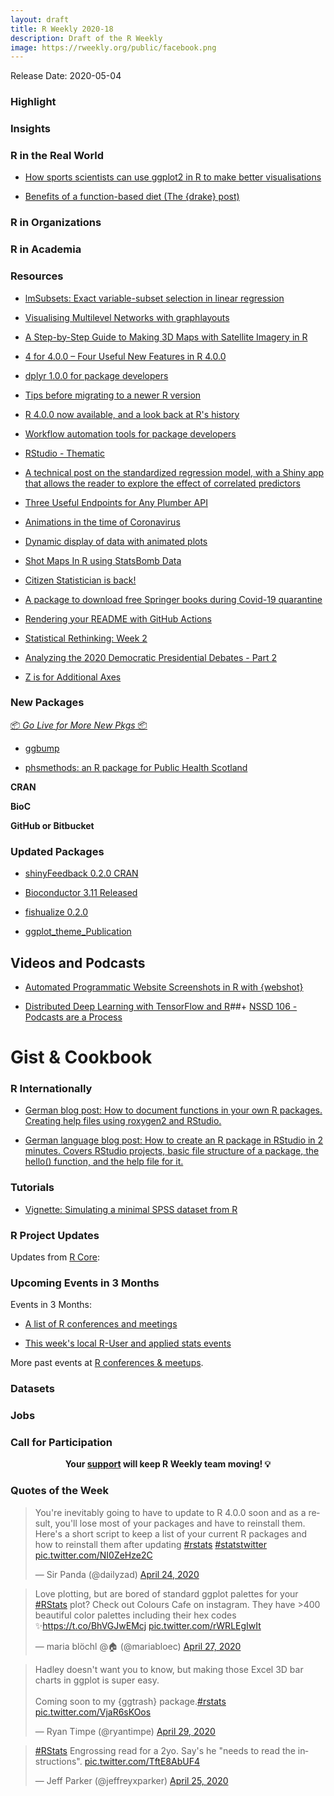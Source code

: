 ```yaml
---
layout: draft
title: R Weekly 2020-18
description: Draft of the R Weekly
image: https://rweekly.org/public/facebook.png
---
```


Release Date: 2020-05-04

###  Highlight



### Insights



### R in the Real World

+ [How sports scientists can use ggplot2 in R to make better visualisations](https://www.mitchhenderson.org/2020/04/how-sports-scientists-can-use-ggplot2-in-r-to-make-better-visualisations/)

+ [Benefits of a function-based diet (The {drake} post)](https://milesmcbain.xyz/the-drake-post/)

###  R in Organizations



###  R in Academia



###  Resources
+ [lmSubsets: Exact variable-subset selection in linear regression](https://eeecon.uibk.ac.at/~zeileis/news/lmsubsets/)

+ [Visualising Multilevel Networks with graphlayouts](http://blog.schochastics.net/post/visualizing-multilevel-networks-with-graphlayouts/)

+ [A Step-by-Step Guide to Making 3D Maps with Satellite Imagery in R](https://www.tylermw.com/a-step-by-step-guide-to-making-3d-maps-with-satellite-imagery-in-r/)

+ [4 for 4.0.0 – Four Useful New Features in R 4.0.0](https://detroitdatalab.com/2020/04/28/4-for-4-0-0-four-useful-new-features-in-r-4-0-0/)

+ [dplyr 1.0.0 for package developers](https://www.tidyverse.org/blog/2020/04/dplyr-1-0-0-package-dev/)

+ [Tips before migrating to a newer R version](https://blog.datascienceheroes.com/tips-before-migrating-to-a-newer-r-version/)

+ [R 4.0.0 now available, and a look back at R's history](https://blog.revolutionanalytics.com/2020/04/r-400-is-released.html)

+ [Workflow automation tools for package developers](https://blog.r-hub.io/2020/04/29/maintenance/)

+ [RStudio - Thematic](https://rstudio.github.io/thematic/)

+ [A technical post on the standardized regression model, with a Shiny app that allows the reader to explore the effect of correlated predictors](https://elbersb.com/public/posts/correlation-model)

+ [Three Useful Endpoints for Any Plumber API](https://unconj.ca/blog/three-useful-endpoints-for-any-plumber-api.html)

+ [Animations in the time of Coronavirus](https://heads0rtai1s.github.io/2020/04/30/animate-map-covid/)

+ [Dynamic display of data with animated plots](https://thenode.biologists.com/dynamic-display-of-data-with-animated-plots/research/)

+ [Shot Maps In R using StatsBomb Data](https://biscuitchaserfc.blogspot.com/2020/05/shot-maps-in-r-using-statsbomb-data.html)

+ [Citizen Statistician is back!](http://www.citizen-statistician.org/2020/05/citizen-statistician-is-back/)

+ [A package to download free Springer books during Covid-19 quarantine](https://www.statsandr.com/blog/a-package-to-download-free-springer-books-during-covid-19-quarantine/)

+ [Rendering your README with GitHub Actions](https://fromthebottomoftheheap.net/2020/04/30/rendering-your-readme-with-github-actions/)

+ [Statistical Rethinking: Week 2](https://david-salazar.github.io/2020/04/28/statistical-rethinking-week-2/)

+ [Analyzing the 2020 Democratic Presidential Debates - Part 2](https://mcnakhaee.com/post/2020-03-08-analayzing-the-2020-democratic-presidential-debates-part-2/)

+ [Z is for Additional Axes](http://www.deeplytrivial.com/2020/04/z-is-for-additional-axes.html)


###  New Packages

<p class="added-hostname"><a href="https://rweekly.org/live" target="_blank" class="externalLink">📦 <i>Go Live for More New Pkgs</i> 📦</a></p>

+ [ggbump](https://github.com/davidsjoberg/ggbump)

+ [phsmethods: an R package for Public Health Scotland](https://nhsrcommunity.com/blog/phsmethods-an-r-package-for-public-health-scotland/)

**CRAN**



**BioC**



**GitHub or Bitbucket**



### Updated Packages

+ [shinyFeedback 0.2.0 CRAN](Releasehttps://www.tychobra.com/posts/2020-04-28-shinyfeedback-0.2.0-on-cran/)

+ [Bioconductor 3.11 Released](https://bioconductor.org/news/bioc_3_11_release/)


+ [fishualize 0.2.0](https://nschiett.github.io/fishualize/index.html)

+ [ggplot_theme_Publication](https://github.com/koundy/ggplot_theme_Publication)


##  Videos and Podcasts

+ [Automated Programmatic Website Screenshots in R with {webshot}](https://www.programmingwithr.com/automated-programmatic-website-screenshots-in-r-with-webshot-video-tutorial/)

+ [Distributed Deep Learning with TensorFlow and R](https://www.youtube.com/watch?v=DQyLTlD1IBc&feature=youtu.be)##+ [NSSD 106 - Podcasts are a Process](http://nssdeviations.com/106-podcasts-are-a-process)

# Gist & Cookbook



### R Internationally

+ [German blog post: How to document functions in your own R packages. Creating help files using roxygen2 and RStudio.](https://statistik-dresden.de/archives/16054)

+ [German language blog post: How to create an R package in RStudio in 2 minutes. Covers RStudio projects, basic file structure of a package, the hello() function, and the help file for it.](https://statistik-dresden.de/archives/15972)

###  Tutorials

+ [Vignette: Simulating a minimal SPSS dataset from R](https://martinctc.github.io/blog/vignette-simulating-a-minimal-spss-dataset-from-r/)

<!--<div class="post-more-begin></div><div class="post-more-end"></div>-->

###  R Project Updates

Updates from [R Core](http://developer.r-project.org/blosxom.cgi/R-devel/NEWS):


###  Upcoming Events in 3 Months

Events in 3 Months:


+ [A list of R conferences and meetings](https://jumpingrivers.github.io/meetingsR/events.html)

+ [This week's local R-User and applied stats events](https://community.rstudio.com/c/irl)


More past events at [R conferences & meetups](https://conf.rweekly.org).


### Datasets

### Jobs




###  Call for Participation


<p class="hide-support added-hostname support-rweekly" style="text-align: center;font-weight: bold;">Your <a class="non-visited externalLink" href="https://www.patreon.com/rweekly" onclick="pas(this)">support</a> will keep R Weekly team moving! 💡</p>

###  Quotes of the Week

<blockquote class="twitter-tweet"><p lang="en" dir="ltr">You&#39;re inevitably going to have to update to R 4.0.0 soon and as a result, you&#39;ll lose most of your packages and have to reinstall them. Here&#39;s a short script to keep a list of your current R packages and how to reinstall them after updating <a href="https://twitter.com/hashtag/rstats?src=hash&amp;ref_src=twsrc%5Etfw">#rstats</a> <a href="https://twitter.com/hashtag/statstwitter?src=hash&amp;ref_src=twsrc%5Etfw">#statstwitter</a> <a href="https://t.co/NI0ZeHze2C">pic.twitter.com/NI0ZeHze2C</a></p>&mdash; Sir Panda (@dailyzad) <a href="https://twitter.com/dailyzad/status/1253506170372980737?ref_src=twsrc%5Etfw">April 24, 2020</a></blockquote> <script async src="https://platform.twitter.com/widgets.js" charset="utf-8"></script>

<blockquote class="twitter-tweet"><p lang="en" dir="ltr">Love plotting, but are bored of standard ggplot palettes for your <a href="https://twitter.com/hashtag/RStats?src=hash&amp;ref_src=twsrc%5Etfw">#RStats</a> plot? Check out Colours Cafe on instagram. They have &gt;400 beautiful color palettes including their hex codes ✨<a href="https://t.co/BhVGJwEMcj">https://t.co/BhVGJwEMcj</a> <a href="https://t.co/rWRLEgIwIt">pic.twitter.com/rWRLEgIwIt</a></p>&mdash; maria blöchl @🏠 (@mariabloec) <a href="https://twitter.com/mariabloec/status/1254645574365777927?ref_src=twsrc%5Etfw">April 27, 2020</a></blockquote> <script async src="https://platform.twitter.com/widgets.js" charset="utf-8"></script>

<blockquote class="twitter-tweet"><p lang="en" dir="ltr">Hadley doesn&#39;t want you to know, but making those Excel 3D bar charts in ggplot is super easy.<br><br>Coming soon to my {ggtrash} package.<a href="https://twitter.com/hashtag/rstats?src=hash&amp;ref_src=twsrc%5Etfw">#rstats</a> <a href="https://t.co/VjaR6sKOos">pic.twitter.com/VjaR6sKOos</a></p>&mdash; Ryan Timpe (@ryantimpe) <a href="https://twitter.com/ryantimpe/status/1255568173262409728?ref_src=twsrc%5Etfw">April 29, 2020</a></blockquote> <script async src="https://platform.twitter.com/widgets.js" charset="utf-8"></script>

<blockquote class="twitter-tweet"><p lang="en" dir="ltr"><a href="https://twitter.com/hashtag/RStats?src=hash&amp;ref_src=twsrc%5Etfw">#RStats</a> Engrossing read for a 2yo. Say&#39;s he &quot;needs to read the instructions&quot;. <a href="https://t.co/TftE8AbUF4">pic.twitter.com/TftE8AbUF4</a></p>&mdash; Jeff Parker (@jeffreyxparker) <a href="https://twitter.com/jeffreyxparker/status/1254158449954316288?ref_src=twsrc%5Etfw">April 25, 2020</a></blockquote> <script async src="https://platform.twitter.com/widgets.js" charset="utf-8"></script>

